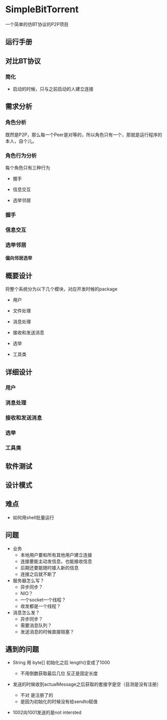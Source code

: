 # SimpleBitTorrent

一个简单的仿BT协议的P2P项目

## 运行手册

## 对比BT协议

### 简化

+ 启动的时候，只与之前启动的人建立连接

## 需求分析

### 角色分析

既然是P2P，那么每一个Peer是对等的，所以角色只有一个，那就是运行程序的本人，自个儿。

### 角色行为分析

每个角色只有三种行为

+ 握手

+ 信息交互

+ 选举邻居

### 握手

### 信息交互

### 选举邻居

#### 偏向邻居选举



## 概要设计

将整个系统分为以下几个模块，对应开发时候的package

+ 用户

+ 文件处理

+ 消息处理

+ 接收和发送消息

+ 选举

+ 工具类

## 详细设计

### 用户

### 消息处理

### 接收和发送消息

### 选举

### 工具类

## 软件测试

## 设计模式

## 难点

+ 如何用shell批量运行

## 问题
+ 业务
    + 本地用户要和所有其他用户建立连接
    + 连接要能主动发信息，也能接收信息
    + 后期还要能随时接入新的信息
    + 连接之后就不断了
+ 服务器怎么写？
    + 异步同步？
    + NIO？
    + 一个socket一个线程？
    + 收发都是一个线程？
+ 消息怎么发？
    + 异步同步？
    + 需要消息队列？
    + 发送消息的时候直接阻塞？

## 遇到的问题

+ String 用 byte[] 初始化之后 length()变成了1000

    + 不用倒数获取最后几位 反正是固定长度

+ 发送的时候收到actualMessage之后获取的套接字是空（目测是没有注册）

    + 不对 是注册了的
    + 是因为初始化的时候没有给sendto赋值

+ 1002向1001发送的是not intersted